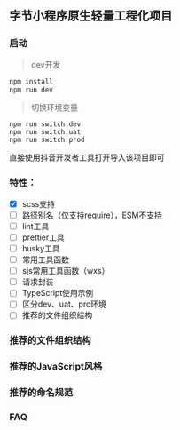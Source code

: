 ## 字节小程序原生轻量工程化项目
### 启动

> dev开发

```bash
npm install
npm run dev
```

> 切换环境变量

```
npm run switch:dev
npm run switch:uat
npm run switch:prod
```

直接使用抖音开发者工具打开导入该项目即可

### 特性：
- [x] scss支持
- [ ] 路径别名（仅支持require），ESM不支持
- [ ] lint工具
- [ ] prettier工具
- [ ] husky工具
- [ ] 常用工具函数
- [ ] sjs常用工具函数（wxs）
- [ ] 请求封装
- [ ] TypeScript使用示例
- [ ] 区分dev、uat、pro环境
- [ ] 推荐的文件组织结构

### 推荐的文件组织结构

### 推荐的JavaScript风格

### 推荐的命名规范

### FAQ

